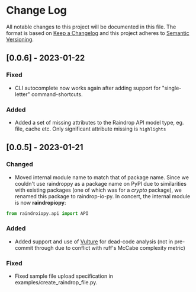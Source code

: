 # Change Log

All notable changes to this project will be documented in this file. The format is based on [Keep a Changelog](http://keepachangelog.com/) and this project adheres to [Semantic Versioning](http://semver.org/).
 
 
## [0.0.6] - 2023-01-22

### Fixed
 
- CLI autocomplete now works again after adding support for "single-letter" command-shortcuts.

### Added

- Added a set of missing attributes to the Raindrop API model type, eg. file, cache etc. Only significant attribute missing is `highlights`


## [0.0.5] - 2023-01-21

### Changed

- Moved internal module name to match that of package name. Since we couldn't use raindroppy as a package name on PyPI due to similarities with existing packages (one of which was for a *crypto* package), we renamed this package to raindrop-io-py. In concert, the internal module is now **raindropiopy**:

```python
from raindroiopy.api import API
```

### Added

- Added support and use of [Vulture](https://github.com/jendrikseipp/vulture) for dead-code analysis (not in pre-commit through due to conflict with ruff's McCabe complexity metric)
 
### Fixed

- Fixed sample file upload specification in examples/create_raindrop_file.py.
